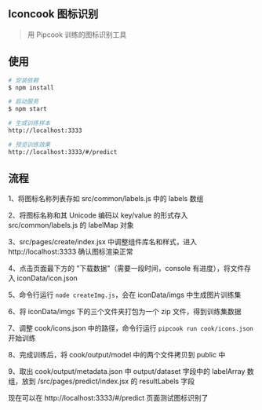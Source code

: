 
## Iconcook 图标识别

> 用 Pipcook 训练的图标识别工具

## 使用

```bash
# 安装依赖
$ npm install

# 启动服务
$ npm start

# 生成训练样本
http://localhost:3333

# 预览训练效果
http://localhost:3333/#/predict
```

## 流程

1、将图标名称列表存如 src/common/labels.js 中的 labels 数组

2、将图标名称和其 Unicode 编码以 key/value 的形式存入 src/common/labels.js 的 labelMap 对象

3、src/pages/create/index.jsx 中调整组件库名和样式，进入 http://localhost:3333 确认图标渲染正常

4、点击页面最下方的 "下载数据"（需要一段时间，console 有进度），将文件存入 iconData/icon.json

5、命令行运行 `node createImg.js`，会在 iconData/imgs 中生成图片训练集

6、将 iconData/imgs 下的三个文件夹打包为一个 zip 文件，得到训练集数据

7、调整 cook/icons.json 中的路径，命令行运行 `pipcook run cook/icons.json` 开始训练

8、完成训练后，将 cook/output/model 中的两个文件拷贝到 public 中

9、取出 cook/output/metadata.json 中 output/dataset 字段中的 labelArray 数组，放到 /src/pages/predict/index.jsx 的 resultLabels 字段

现在可以在 http://localhost:3333/#/predict 页面测试图标识别了
